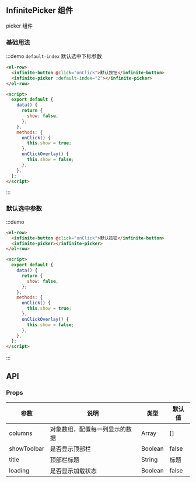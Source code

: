 ## InfinitePicker 组件

picker 组件

### 基础用法

:::demo `default-index` 默认选中下标参数

```html
<el-row>
  <infinite-button @click="onClick">默认按钮</infinite-button>
  <infinite-picker :default-index="2"></infinite-picker>
</el-row>

<script>
  export default {
    data() {
      return {
        show: false,
      };
    },
    methods: {
      onClick() {
        this.show = true;
      },
      onClickOverlay() {
        this.show = false;
      },
    },
  };
</script>
```

:::

### 默认选中参数

:::demo

```html
<el-row>
  <infinite-button @click="onClick">默认按钮</infinite-button>
  <infinite-picker></infinite-picker>
</el-row>

<script>
  export default {
    data() {
      return {
        show: false,
      };
    },
    methods: {
      onClick() {
        this.show = true;
      },
      onClickOverlay() {
        this.show = false;
      },
    },
  };
</script>
```

:::

## API

### Props

| 参数        | 说明                           | 类型    | 默认值 |
| ----------- | ------------------------------ | ------- | ------ |
| columns     | 对象数组，配置每一列显示的数据 | Array   | []     |
| showToolbar | 是否显示顶部栏                 | Boolean | false  |
| title       | 顶部栏标题                     | String  | 标题   |
| loading     | 是否显示加载状态               | Boolean | false  |

